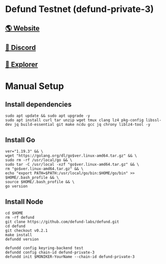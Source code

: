 # Defund Testnet (defund-private-3)

## <a href="https://defund.app/)">🌎 Website </a>
## <a href="https://discord.gg/bWZqS6xBcK">💎 Discord </a>
## <a href="https://defund.explorers.guru/">🚀 Explorer </a>

# Manual Setup

## Install dependencies
```
sudo apt update && sudo apt upgrade -y
sudo apt install curl tar unzip wget tmux clang lz4 pkg-config libssl-dev jq build-essential git make ncdu gcc jq chrony liblz4-tool -y
```
## Install Go
```
ver="1.19.3" && \
wget "https://golang.org/dl/go$ver.linux-amd64.tar.gz" && \
sudo rm -rf /usr/local/go && \
sudo tar -C /usr/local -xzf "go$ver.linux-amd64.tar.gz" && \
rm "go$ver.linux-amd64.tar.gz" && \
echo "export PATH=$PATH:/usr/local/go/bin:$HOME/go/bin" >> $HOME/.bash_profile && \
source $HOME/.bash_profile && \
go version
```
## Install Node
```
cd $HOME
rm -rf defund
git clone https://github.com/defund-labs/defund.git
cd defund
git checkout v0.2.1
make install
defundd version          
```
```
defundd config keyring-backend test
defundd config chain-id defund-private-3
defundd init $MONIKER-YourName --chain-id defund-private-3
```
